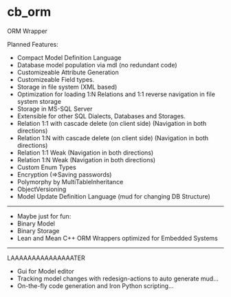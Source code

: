 # cb_orm
ORM Wrapper

Planned Features:
- Compact Model Definition Language
- Database model population via mdl (no redundant code)
- Customizeable Attribute Generation
- Customizeable Field types.
- Storage in file system (XML based)
- Optimization for loading 1:N Relations and 1:1 reverse navigation in file system storage
- Storage in MS-SQL Server
- Extensible for other SQL Dialects, Databases and Storages.
- Relation 1:1 with cascade delete (on client side) (Navigation in both directions)
- Relation 1:N with cascade delete (on client side) (Navigation in both directions)
- Relation 1:1 Weak (Navigation in both directions)
- Relation 1:N Weak (Navigation in both directions)
- Custom Enum Types
- Encryption (=>Saving passwords)
- Polymorphy by MultiTableInheritance
- ObjectVersioning
- Model Update Definition Language (mud for changing DB Structure)

-------------------
- Maybe just for fun:
- Binary Model
- Binary Storage
- Lean and Mean C++ ORM Wrappers optimized for Embedded Systems

--------------------
LAAAAAAAAAAAAAAATER
- Gui for Model editor
- Tracking model changes with redesign-actions to auto generate mud...
- On-the-fly code generation and Iron Python scripting...
